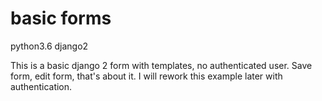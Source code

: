 # basic forms

python3.6
django2

This is a basic django 2 form with templates, no authenticated user. Save form, edit form, that's about it. 
I will rework this example later with authentication.
